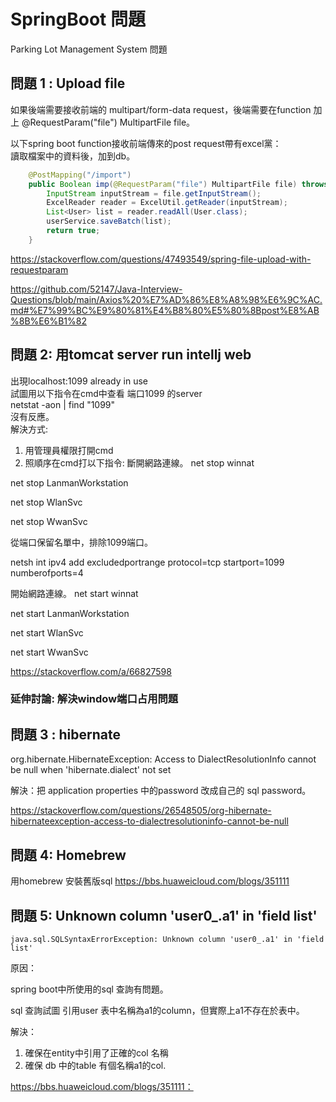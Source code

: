 # SpringBoot 問題
Parking Lot Management System 問題

## 問題 1 : Upload file
如果後端需要接收前端的 multipart/form-data request，後端需要在function 加上 @RequestParam("file") MultipartFile file。    

以下spring boot function接收前端傳來的post request帶有excel黨：    
讀取檔案中的資料後，加到db。
```java
    @PostMapping("/import")
    public Boolean imp(@RequestParam("file") MultipartFile file) throws Exception {
        InputStream inputStream = file.getInputStream();
        ExcelReader reader = ExcelUtil.getReader(inputStream);
        List<User> list = reader.readAll(User.class);
        userService.saveBatch(list);
        return true;
    }
```
https://stackoverflow.com/questions/47493549/spring-file-upload-with-requestparam   

https://github.com/52147/Java-Interview-Questions/blob/main/Axios%20%E7%AD%86%E8%A8%98%E6%9C%AC.md#%E7%99%BC%E9%80%81%E4%B8%80%E5%80%8Bpost%E8%AB%8B%E6%B1%82
## 問題 2: 用tomcat server run intellj web
出現localhost:1099 already in use   
試圖用以下指令在cmd中查看 端口1099 的server   
netstat -aon | find "1099"    
沒有反應。     
解決方式:   
1. 用管理員權限打開cmd
2. 照順序在cmd打以下指令:
斷開網路連線。
net stop winnat

net stop LanmanWorkstation

net stop WlanSvc

net stop WwanSvc

從端口保留名單中，排除1099端口。    

netsh int ipv4 add excludedportrange protocol=tcp startport=1099 numberofports=4

開始網路連線。
net start winnat

net start LanmanWorkstation

net start WlanSvc

net start WwanSvc


https://stackoverflow.com/a/66827598

### 延伸討論: 解決window端口占用問題


## 問題 3 : hibernate

org.hibernate.HibernateException: Access to DialectResolutionInfo cannot be null when 'hibernate.dialect' not set   

解決：把 application properties 中的password 改成自己的 sql password。    

https://stackoverflow.com/questions/26548505/org-hibernate-hibernateexception-access-to-dialectresolutioninfo-cannot-be-null    

## 問題 4: Homebrew
用homebrew 安裝舊版sql
https://bbs.huaweicloud.com/blogs/351111

## 問題 5: Unknown column 'user0_.a1' in 'field list'
```
java.sql.SQLSyntaxErrorException: Unknown column 'user0_.a1' in 'field list'
```
原因：     

spring boot中所使用的sql 查詢有問題。      

sql 查詢試圖 引用user 表中名稱為a1的column，但實際上a1不存在於表中。    

解決：     

1. 確保在entity中引用了正確的col 名稱
2. 確保 db 中的table 有個名稱a1的col.    


https://bbs.huaweicloud.com/blogs/351111：
